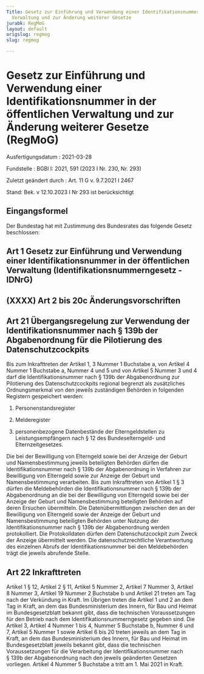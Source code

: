 ```yaml
---
Title: Gesetz zur Einführung und Verwendung einer Identifikationsnummer in der öffentlichen
  Verwaltung und zur Änderung weiterer Gesetze
jurabk: RegMoG
layout: default
origslug: regmog
slug: regmog

---
```


# Gesetz zur Einführung und Verwendung einer Identifikationsnummer in der öffentlichen Verwaltung und zur Änderung weiterer Gesetze (RegMoG)

Ausfertigungsdatum
:   2021-03-28

Fundstelle
:   BGBl I: 2021, 591 (2023 I Nr. 230, Nr. 293)

Zuletzt geändert durch
:   Art. 11 G v. 9.7.2021 I 2467

Stand: Bek. v 12.10.2023 I Nr 293 ist berücksichtigt

## Eingangsformel

Der Bundestag hat mit Zustimmung des Bundesrates das folgende Gesetz
beschlossen:


## Art 1 Gesetz zur Einführung und Verwendung einer Identifikationsnummer in der öffentlichen Verwaltung (Identifikationsnummerngesetz - IDNrG)


## (XXXX) Art 2 bis 20c Änderungsvorschriften



## Art 21 Übergangsregelung zur Verwendung der Identifikationsnummer nach § 139b der Abgabenordnung für die Pilotierung des Datenschutzcockpits

Bis zum Inkrafttreten der Artikel 1, 3 Nummer 1 Buchstabe a, von
Artikel 4 Nummer 1 Buchstabe a, Nummer 4 und 5 und von Artikel 5
Nummer 3 und 4 darf die Identifikationsnummer nach § 139b der
Abgabenordnung zur Pilotierung des Datenschutzcockpits regional
begrenzt als zusätzliches Ordnungsmerkmal von den jeweils zuständigen
Behörden in folgenden Registern gespeichert werden:

1.  Personenstandsregister


2.  Melderegister


3.  personenbezogene Datenbestände der Elterngeldstellen zu
    Leistungsempfängern nach § 12 des Bundeselterngeld- und
    Elternzeitgesetzes.



Die bei der Bewilligung von Elterngeld sowie bei der Anzeige der
Geburt und Namensbestimmung jeweils beteiligten Behörden dürfen die
Identifikationsnummer nach § 139b der Abgabenordnung in Verfahren zur
Bewilligung von Elterngeld sowie zur Anzeige der Geburt und
Namensbestimmung verarbeiten. Bis zum Inkrafttreten von Artikel 1 § 3
dürfen die Meldebehörden die Identifikationsnummer nach § 139b der
Abgabenordnung an die bei der Bewilligung von Elterngeld sowie bei der
Anzeige der Geburt und Namensbestimmung beteiligten Behörden auf deren
Ersuchen übermitteln. Die Datenübermittlungen zwischen den an der
Bewilligung von Elterngeld sowie der Anzeige der Geburt und
Namensbestimmung beteiligten Behörden unter Nutzung der
Identifikationsnummer nach § 139b der Abgabenordnung werden
protokolliert. Die Protokolldaten dürfen dem Datenschutzcockpit zum
Zweck der Anzeige übermittelt werden. Die datenschutzrechtliche
Verantwortung des einzelnen Abrufs der Identifikationsnummer bei den
Meldebehörden trägt die jeweils abrufende Stelle.


## Art 22 Inkrafttreten

Artikel 1 § 12, Artikel 2 § 11, Artikel 5 Nummer 2, Artikel 7 Nummer
3, Artikel 8 Nummer 3, Artikel 19 Nummer 2 Buchstabe b und Artikel 21
treten am Tag nach der Verkündung in Kraft. Im Übrigen treten die
Artikel 1 und 2 an dem Tag in Kraft, an dem das Bundesministerium des
Innern, für Bau und Heimat im Bundesgesetzblatt bekannt gibt, dass die
technischen Voraussetzungen für den Betrieb nach dem
Identifikationsnummerngesetz gegeben sind. Die Artikel 3, Artikel 4
Nummer 1 bis 4, Nummer 5 Buchstabe b, Nummer 6 und 7, Artikel 5 Nummer
1 sowie Artikel 6 bis 20 treten jeweils an dem Tag in Kraft, an dem
das Bundesministerium des Innern, für Bau und Heimat im
Bundesgesetzblatt jeweils bekannt gibt, dass die technischen
Voraussetzungen für die Verarbeitung der Identifikationsnummer nach
§ 139b der Abgabenordnung nach den jeweils geänderten Gesetzen
vorliegen. Artikel 4 Nummer 5 Buchstabe a tritt am 1. Mai 2021 in
Kraft.

